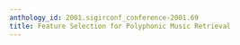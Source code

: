 ```yaml
---
anthology_id: 2001.sigirconf_conference-2001.69
title: Feature Selection for Polyphonic Music Retrieval
---
```

